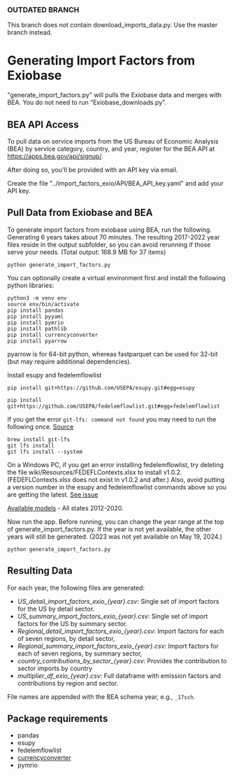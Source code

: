 ### OUTDATED BRANCH

This branch does not contain download_imports_data.py.
Use the master branch instead.

# Generating Import Factors from Exiobase

"generate_import_factors.py" will pulls the Exiobase data and merges with BEA.
You do not need to run “Exiobase_downloads.py”.

## BEA API Access

To pull data on service imports from the US Bureau of Economic Analysis (BEA) by service category, country, and year, register for the BEA API at https://apps.bea.gov/api/signup/.

After doing so, you'll be provided with an API key via email.

Create the file "../import_factors_exio/API/BEA_API_key.yaml" and add your API key.

## Pull Data from Exiobase and BEA

To generate import factors from exiobase using BEA, run the following. Generating 6 years takes about 70 minutes. The resulting 2017-2022 year files reside in the output subfolder, so you can avoid rerunning if those serve your needs. (Total output: 168.9 MB for 37 items)

	python generate_import_factors.py

You can optionally create a virtual environment first and install the following python libraries:
<!-- Let us know if you also need to add `pip install path` --->

	python3 -m venv env
	source env/bin/activate
	pip install pandas
	pip install pyyaml
	pip install pymrio
	pip install pathlib
	pip install currencyconverter
	pip install pyarrow

pyarrow is for 64-bit python, whereas fastparquet can be used for 32-bit (but may require additional dependencies).
<!--
    ## Checking python bits for USEEIO install
    #import platform
    ## Either
    #st.write(platform.architecture())
    #print(platform.architecture())
-->

Install esupy and fedelemflowlist

	pip install git+https://github.com/USEPA/esupy.git#egg=esupy

	pip install git+https://github.com/USEPA/fedelemflowlist.git#egg=fedelemflowlist

If you get the error `git-lfs: command not found` you may need to run the following once. [Source](https://stackoverflow.com/questions/67395259/git-clone-git-lfs-filter-process-git-lfs-command-not-found)

	brew install git-lfs
	git lfs install
	git lfs install --system

On a Windows PC, if you get an error installing fedelemflowlist, try deleting the file wiki/Resources/FEDEFLContexts.xlsx to install v1.0.2. (FEDEFLContexts.xlsx does not exist in v1.0.2 and after.) Also, avoid putting a version number in the esupy and fedelemflowlist commands above so you are getting the latest. [See issue](https://github.com/USEPA/fedelemflowlist/issues/162)

<!--
If git-lfs not found next time, run the above outsite virtual env.
Was able to ignore the following the first time:
warning: current user is not root/admin, system install is likely to fail.
warning: error running /Applications/Xcode.app/Contents/Developer/usr/libexec/git-core/git 'config' '--includes' '--system' '--replace-all' 'filter.lfs.clean' 'git-lfs clean -- %f': 'error: could not lock config file /etc/gitconfig: Permission denied' 'exit status 255'


[The wiki](https://github.com/USEPA/fedelemflowlist/wiki/Install#installation-of-python-module-and-dependencies) includes installation instructions for fedelemflowlist. Make sure to use the latest release and not v1.0.8, or just put nothing at all.
-->

[Available models](https://dmap-data-commons-ord.s3.amazonaws.com/index.html?prefix=#USEEIO-State/) - All states 2012-2020.

Now run the app. Before running, you can change the year range at the top of generate_import_factors.py. If the year is not yet available, the other years will still be generated. (2023 was not yet available on May 19, 2024.)

	python generate_import_factors.py

## Resulting Data

For each year, the following files are generated:

- *US_detail_import_factors_exio_{year}.csv*: Single set of import factors for the US by detail sector.
- *US_summary_import_factors_exio_{year}.csv*: Single set of import factors for the US by summary sector.
- *Regional_detail_import_factors_exio_{year}.csv*: Import factors for each of seven regions, by detail sector, 
- *Regional_summary_import_factors_exio_{year}.csv*: Import factors for each of seven regions, by summary sector, 
- *country_contributions_by_sector_{year}.csv*: Provides the contribution to sector imports by country
- *multiplier_df_exio_{year}.csv*: Full dataframe with emission factors and contributions by region and sector.

File names are appended with the BEA schema year, e.g., `_17sch`.

## Package requirements
- pandas
- esupy
- fedelemflowlist
- [currencyconverter](https://pypi.org/project/CurrencyConverter/)
- pymrio
